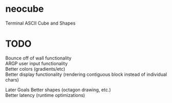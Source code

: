 # neocube
Terminal ASCII Cube and Shapes

# TODO
Bounce off of wall functionality <br />
ARGP user input functionality <br />
Better colors (gradients/etc) <br />
Better display functionality (rendering contiguous block instead of individual chars) 

Later Goals
Better shapes (octagon drawing, etc.) <br />
Better latency (runtime optimizations) 
